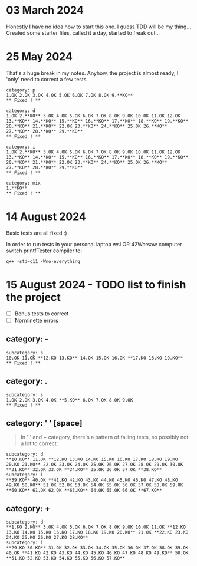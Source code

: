 # 03 March 2024
Honestly I have no idea how to start this one. I guess TDD will be my thing...
Created some starter files, called it a day, started to freak out...

# 25 May 2024
That's a huge break in my notes. Anyhow, the project is almost ready, I 'only' need to correct a few tests.

```
category: p
1.OK 2.OK 3.OK 4.OK 5.OK 6.OK 7.OK 8.OK 9.**KO**
** Fixed ! **

category: d
1.OK 2.**KO** 3.OK 4.OK 5.OK 6.OK 7.OK 8.OK 9.OK 10.OK 11.OK 12.OK 13.**KO** 14.**KO** 15.**KO** 16.**KO** 17.**KO** 18.**KO** 19.**KO** 20.**KO** 21.**KO** 22.OK 23.**KO** 24.**KO** 25.OK 26.**KO** 27.**KO** 28.**KO** 29.**KO**
** Fixed ! **

category: i
1.OK 2.**KO** 3.OK 4.OK 5.OK 6.OK 7.OK 8.OK 9.OK 10.OK 11.OK 12.OK 13.**KO** 14.**KO** 15.**KO** 16.**KO** 17.**KO** 18.**KO** 19.**KO** 20.**KO** 21.**KO** 22.OK 23.**KO** 24.**KO** 25.OK 26.**KO** 27.**KO** 28.**KO** 29.**KO**
** Fixed ! **

category: mix
1.**KO**
** Fixed ! **

```

# 14 August 2024

Basic tests are all fixed :)

In order to run tests in your personal laptop wsl OR 42Warsaw computer switch printfTester compiler to:
```
g++ -std=c11 -Wno-everything
```

# 15 August 2024 - TODO list to finish the project

- [ ] Bonus tests to correct
- [ ] Norminette errors

## category: -
```
subcategory: s
10.OK 11.OK **12.KO 13.KO** 14.OK 15.OK 16.OK **17.KO 18.KO 19.KO**
** Fixed ! **
```

## category: .
```
subcategory: s
1.OK 2.OK 3.OK 4.OK **5.KO** 6.OK 7.OK 8.OK 9.OK
** Fixed ! **
```

## category: ' ' [space]
> <p>In ' ' and + category, there's a pattern of failing tests, so possibly not a lot to correct.<br><p>
```
subcategory: d
**10.KO** 11.OK **12.KO 13.KO 14.KO 15.KO 16.KO 17.KO 18.KO 19.KO 20.KO 21.KO** 22.OK 23.OK 24.OK 25.OK 26.OK 27.OK 28.OK 29.OK 30.OK **31.KO** 32.OK 33.OK **34.KO** 35.OK 36.OK 37.OK **38.KO**
subcategory: i
**39.KO** 40.OK **41.KO 42.KO 43.KO 44.KO 45.KO 46.KO 47.KO 48.KO 49.KO 50.KO** 51.OK 52.OK 53.OK 54.OK 55.OK 56.OK 57.OK 58.OK 59.OK **60.KO** 61.OK 62.OK **63.KO** 64.OK 65.OK 66.OK **67.KO**
```

## category: +
```
subcategory: d
**1.KO 2.KO** 3.OK 4.OK 5.OK 6.OK 7.OK 8.OK 9.OK 10.OK 11.OK **12.KO 13.KO 14.KO 15.KO 16.KO 17.KO 18.KO 19.KO 20.KO** 21.OK **22.KO 23.KO 24.KO 25.KO 26.KO 27.KO 28.KO**
subcategory: i
**29.KO 30.KO** 31.OK 32.OK 33.OK 34.OK 35.OK 36.OK 37.OK 38.OK 39.OK 40.OK **41.KO 42.KO 43.KO 44.KO 45.KO 46.KO 47.KO 48.KO 49.KO** 50.OK **51.KO 52.KO 53.KO 54.KO 55.KO 56.KO 57.KO**
```
